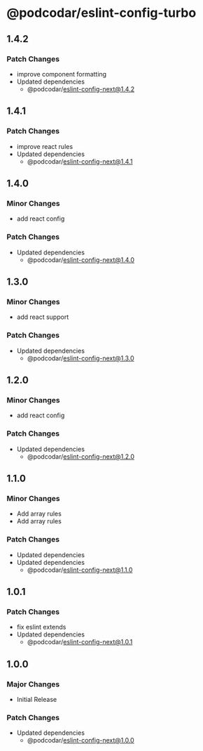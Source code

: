 # @podcodar/eslint-config-turbo

## 1.4.2

### Patch Changes

- improve component formatting
- Updated dependencies
  - @podcodar/eslint-config-next@1.4.2

## 1.4.1

### Patch Changes

- improve react rules
- Updated dependencies
  - @podcodar/eslint-config-next@1.4.1

## 1.4.0

### Minor Changes

- add react config

### Patch Changes

- Updated dependencies
  - @podcodar/eslint-config-next@1.4.0

## 1.3.0

### Minor Changes

- add react support

### Patch Changes

- Updated dependencies
  - @podcodar/eslint-config-next@1.3.0

## 1.2.0

### Minor Changes

- add react config

### Patch Changes

- Updated dependencies
  - @podcodar/eslint-config-next@1.2.0

## 1.1.0

### Minor Changes

- Add array rules
- Add array rules

### Patch Changes

- Updated dependencies
- Updated dependencies
  - @podcodar/eslint-config-next@1.1.0

## 1.0.1

### Patch Changes

- fix eslint extends
- Updated dependencies
  - @podcodar/eslint-config-next@1.0.1

## 1.0.0

### Major Changes

- Initial Release

### Patch Changes

- Updated dependencies
  - @podcodar/eslint-config-next@1.0.0
